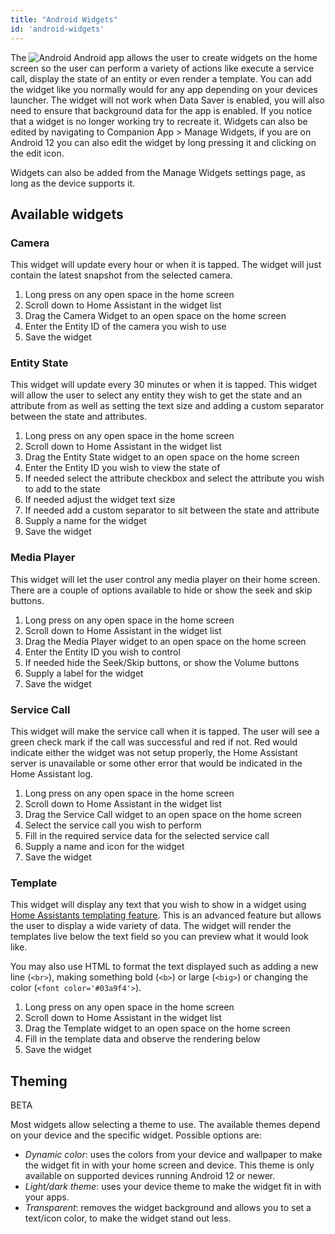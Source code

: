 ```yaml
---
title: "Android Widgets"
id: 'android-widgets'
---
```


The ![Android](/assets/android.svg) Android app allows the user to create widgets on the home screen so the user can perform a variety of actions like execute a service call, display the state of an entity or even render a template. You can add the widget like you normally would for any app depending on your devices launcher. The widget will not work when Data Saver is enabled, you will also need to ensure that background data for the app is enabled. If you notice that a widget is no longer working try to recreate it. Widgets can also be edited by navigating to Companion App > Manage Widgets, if you are on Android 12 you can also edit the widget by long pressing it and clicking on the edit icon.

Widgets can also be added from the Manage Widgets settings page, as long as the device supports it.

## Available widgets

### Camera

This widget will update every hour or when it is tapped. The widget will just contain the latest snapshot from the selected camera.

1.  Long press on any open space in the home screen
2.  Scroll down to Home Assistant in the widget list
3.  Drag the Camera Widget to an open space on the home screen
4.  Enter the Entity ID of the camera you wish to use
5.  Save the widget

### Entity State

This widget will update every 30 minutes or when it is tapped. This widget will allow the user to select any entity they wish to get the state and an attribute from as well as setting the text size and adding a custom separator between the state and attributes.

1.  Long press on any open space in the home screen
2.  Scroll down to Home Assistant in the widget list
3.  Drag the Entity State widget to an open space on the home screen
4.  Enter the Entity ID you wish to view the state of
5.  If needed select the attribute checkbox and select the attribute you wish to add to the state
6.  If needed adjust the widget text size
7.  If needed add a custom separator to sit between the state and attribute
8.  Supply a name for the widget
9.  Save the widget


### Media Player

This widget will let the user control any media player on their home screen. There are a couple of options available to hide or show the seek and skip buttons.

1.  Long press on any open space in the home screen
2.  Scroll down to Home Assistant in the widget list
3.  Drag the Media Player widget to an open space on the home screen
4.  Enter the Entity ID you wish to control
5.  If needed hide the Seek/Skip buttons, or show the Volume buttons
6.  Supply a label for the widget
7.  Save the widget

### Service Call

This widget will make the service call when it is tapped. The user will see a green check mark if the call was successful and red if not. Red would indicate either the widget was not setup properly, the Home Assistant server is unavailable or some other error that would be indicated in the Home Assistant log.

1.  Long press on any open space in the home screen
2.  Scroll down to Home Assistant in the widget list
3.  Drag the Service Call widget to an open space on the home screen
4.  Select the service call you wish to perform
5.  Fill in the required service data for the selected service call
6.  Supply a name and icon for the widget
7.  Save the widget


### Template

This widget will display any text that you wish to show in a widget using [Home Assistants templating feature](https://www.home-assistant.io/docs/configuration/templating/). This is an advanced feature but allows the user to display a wide variety of data. The widget will render the templates live below the text field so you can preview what it would look like. 

You may also use HTML to format the text displayed such as adding a new line (`<br>`), making something bold (`<b>`) or large (`<big>`) or changing the color (`<font color='#03a9f4'>`).

1.  Long press on any open space in the home screen
2.  Scroll down to Home Assistant in the widget list
3.  Drag the Template widget to an open space on the home screen
4.  Fill in the template data and observe the rendering below
5.  Save the widget

## Theming

<span class="beta">BETA</span>

Most widgets allow selecting a theme to use. The available themes depend on your device and the specific widget. Possible options are:

 - *Dynamic color*: uses the colors from your device and wallpaper to make the widget fit in with your home screen and device. This theme is only available on supported devices running Android 12 or newer.
 - *Light/dark theme*: uses your device theme to make the widget fit in with your apps.
 - *Transparent*: removes the widget background and allows you to set a text/icon color, to make the widget stand out less.
